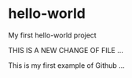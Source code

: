 # hello-world
My first hello-world project


THIS IS A NEW CHANGE OF FILE ...

This is my first example of Github ...

